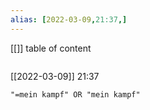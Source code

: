 ```yaml
---
alias: [2022-03-09,21:37,]
---
```

[[]]
table of content
```toc
```

[[2022-03-09]] 21:37

```query
"=mein kampf" OR "mein kampf"
```